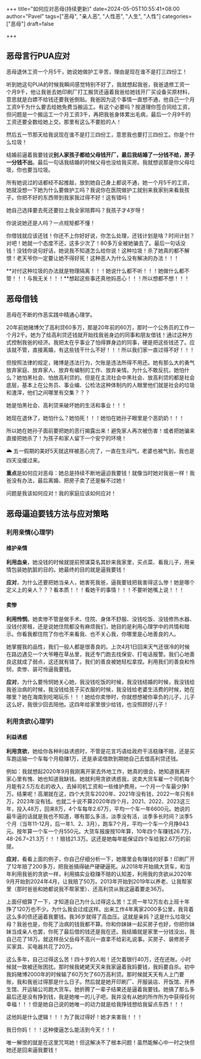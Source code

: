 +++
title="如何应对恶母(持续更新)"
date=2024-05-05T10:55:41+08:00
author="Pavel"
tags=["恶母", "亲人恶", "人性恶", "人生", "人性"]
categories=["恶母"]
draft=false

+++

## 恶母言行PUA应对

恶母退休工资一个月5千，她说她做护工辛苦，理由是现在谁不是打三四份工！

听到她这句PUA的时候我瞬间感觉特别不好了，我就想起我爸，我爸退修工资一个月9千，他让我爸去她印刷厂打工搬货还逼着我爸给她钱开厂买设备买原材料，意思就是白嫖不给钱还要我爸倒贴。我爸因为这个事情一直想不通，他自己一个月工资9千为什么要去给她免费当搬运工。有这个必要吗？按道理你签合同给工资，但问题是一个搬运工一个月工资3千，再把我爸身体累出毛病，最后一个月9千的工资还要全数给她上交。那里有这么不要脸的人！

然后五一节那天给我说现在谁不是打三四份工，意思我也要打三四份工。你是个什么垃圾！

结婚前逼着我要钱说**别人家孩子都给父母钱开厂，最后我结婚了一分钱不给，房子一分钱不出**。最后一句话我结婚的时候父母也没给我买房。我就想说那是你父母垃圾，你也要当垃圾。

所有她说过的话都经不起推敲，放到她自己身上都说不通，她一个月5千的工资，她就没想一下她为什么要做护工吗？我说你在医院做护工就别来我家别来看我孩子，你把不好的东西带到我家我过得不好！这有错吗！

她自己选择要去死还要拉上我全家陪葬吗？我孩子才4岁呀！

你说说她还是人吗？一点规矩都不懂！

你借钱就应该还钱！你还不上你好好说，你怎么处理，还钱计划是啥？时间计划？对吧！她就一个态度不还，这多少次了！80多万全被她骗去了。最后一句话没钱！没钱你说句好话，她说我不知道怎么给你说！这种垃圾！杀了她真的都不解恨！老天爷你一定要让她不得好死！这种恶人为什么没有解决的办法！！！

**对付这种垃圾的办法就是物理隔离！！！她说什么都不听！！！她做什么都不管！！！与我无关！！！**想起这些事还真他妈恶心！！！所以想都不想！！！

## 恶母借钱

恶母在不断的作恶实践中精通心理学。

20年前她赌博欠了高利贷60多万，那是20年前的60万，那时一个公务员的工作一个月2千。她为了给高利贷还钱就开始找我爸身边的同事和朋友借钱！通过这种方式控制我爸的经济。我把太在乎事业了怕得罪身边的同事，硬是把这些钱还了。应该就不管，直接离婚，有这些钱干什么不好！！！所以我们家一直过得不好！！！

但按照法律的规定，赌博是违法行为，欠账是违法所得不用还。她有那么大的勇气放弃家庭、放弃家人、放弃有编制的工作、放弃亲情。为什么不敢反抗，她怕什么？她怕黑社会、怕放高利贷的。但是在主流社会中黑社会、放高利贷的都是社会底层，基本上在公务员、事业编、公检法这种体制内的人眼里他们就是社会的垃圾和渣滓，他们之间哪里有交集？？？

她是怕黑社会、高利贷来破坏她的生活和事业！！！

她现在退休了，她怕什么？她怕死！！！她怕在她孙子眼里是个恶奶奶！！！

所以她在她孙子面前要把她的恶行揭露出来！避免家人再次被伤害！或者把她骗来直接把她杀了！为孩子和家人留下一个安宁的环境！



🌥 五一假期的美好5天就这样被恶心完了，一直在生闷气，老婆也被气到，我也是四天没缓过来。

**重点**是如何应对恶母：她总是持续不断地逼迫我要钱！就像当时她对我爸一样！我爸没有办法，最后离婚、把房子卖了还是躲不过她！

问题是我该如何应对！我的家庭应该如何应对！

## 恶母逼迫要钱方法与应对策略

### 利用亲情(心理学)

#### 维护亲情

**利用血亲**，她没钱的时候就提前预谋莫名其妙来我家里，买点菜、看我儿子，用亲情包装她肮脏的目的。她最终的目的就是逼我要钱！

**应对**，为什么还要把她当亲人，她害死我爸，逼我要钱把我害得这么惨！她是哪个定义上的亲人？？？看本质！！！看她干的事情！！！不要听她嘴上说！！！

#### 卖惨

**利用怜悯**。她卖惨不管是做手术、住院、身体不舒服、没钱吃饭、没钱修热水器、没钱付房租，还是说她住院都没有麻烦我们，她目的是利用心理学中的共情和暗示。你看我都住院了你也不来看我、也不关心我，你哪里是心地善良的人。

她掌握我的品性，我们一般人都是很善良的。上次4月1日回来天气还很冷的时候在路边遇见一个大爷睡在草丛里，我还专门跑去找保安、打电话报警。我们心地善良这就成了弱点，这还就有错了。我们的善良被她轻松拿捏。利用我们的善良和怜悯，卖惨、装可怜逼我要钱。

**应对**，为什么要怜悯她关心她，我没钱吃饭的时候，我没钱结婚的时候，我没钱给我爸治病的时候，我没钱给孩子买衣服的时候，我没钱给老婆生活费的时候，她在哪里？她在海南到吃喝玩乐！！！她给你卖惨时，你就想想被你辜负的儿子，儿子这么好，我很少回去陪他。这四年给家里很少给钱，也没照顾好儿子！

### 利用贪欲(心理学)

#### 利益诱惑

**利用贪欲**，她给你各种利益诱惑时，不管是花言巧语给政府干活稳赚不赔，还是买车跑运输一个车每个月稳赚1万，还是承诺借款到期她自己去借高利贷还钱。

例如：我就想起2020年9月我刚离开家去外地工作，她真的很会，她知道我离开家心里有愧、她也知道我缺钱。她就利用贪欲诱惑我，说卖大货车雇一个司机每个月能有2.5万左右的收入，去掉司机工资和一些维护费用，一个月一个车最少挣1万。结果呢！高潮就在这，四个大货车2020年、2021年没有钱，2022一年只有8万，2023年没有钱。也就二十说不算2020年四个月，2021、2022、2023这三年，投入48万，回来8万，4个车每年2.67万，平均一个车一年6600元。她说的最牛逼的话就是我也不知道，哪有那么多活，淡季没有活，淡季多长时间？淡季5个月（当年11-12月，后一年1、2、3月），跑车7个月，平均一个车一个月挣943元。按年算一个车一个月550元。大货车报废按10年算，10年四个车赚钱26.7万，48-26.7=21.3万！！！赔钱21.3万。这还是她每年能保证四个车给我2.67万的前提。

**应对**，看看上面的例子，你自己仔细分析一下，她哪里会有赚钱的好事！印刷厂开了12年赔了200多万，把我爸搞得破产硬硬逼死。从2018年开始搞大货车，和当年利用我爸的贪欲一样，利用搞实业稳赚不赔的认知差，利用我的贪欲从2020年9月开始到2024年4月，让我赔了50万。2013年开始到2019年以养老、让我帮家里（那时爸爸和她都说我不帮家里）、还高利贷从我这逼着要走36万。

上面仔细算了一下，才知道自己为什么过得这么苦！工资一年12万左右上班十年挣了120万也不少。为什么我会过成这样。出来工作4年离家2000多公里，我背着这么多的债还逼着我要钱。我36岁就得了高血压。这就是亲妈？这是什么垃圾父母？我爸也是，你死了治病的钱我都不算。你和你妹妹一起买房子也好，你把你妹妹当成亲人也罢，你死了最后借的钱还是我在还。我结婚就是家里一分钱没出，我自己花了18万。就这样岳父岳母不高兴一直拿不给彩礼说事。买房子、装修房子买家具、买电器共花了20万。

这么多年，自己过得这么苦！四十岁的人啦！还欠着银行40万，还在还账。小时候就一致被还账困扰。那时候我姥姥天天来我家逼着我妈要钱，我妈要自杀。初中我妈赌博2000年的时候输了60万欠了60万高利贷。那时候就天天有人上门要账，我和我爸过得那是什么日子。然后就是她开印刷厂、开服装店、开饭馆、开养生馆、开运输公司跑大货车。她折腾了一辈子结果还是逼着我要钱。她搞了那么多最后还是没有挣到钱，我是她唯一的儿子吧，我并没有从她的所作所为中获得任何幸福！！！但是她自己说的她唯一的动力就是给我挣钱想给我留点东西！！！

这他妈是什么逻辑！！！为了我过得好！她才来害我！！！

我日你妈！！！这种傻逼怎么能活到今天！！！

唯一解恨的就是在这里咒骂她！但这解决不了根本问题！虽然能解心中一时之快但她还是回来逼我要钱！

